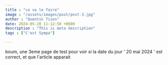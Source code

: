 ```yaml
---
title : "ca va le faire"
image : "/assets/images/post/post-3.jpg"
author : "Quentin Tison"
date: 2024-05-20 11:12:58 +0600
description : "This is meta description"
tags : ["C'est Sympa"]

---
```

boum, une 3eme page de test pour voir si la date du jour ' 20 mai 2024 ' est correct, et que l'article apparait

